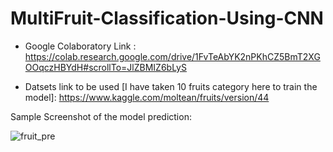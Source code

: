 # MultiFruit-Classification-Using-CNN
 - Google Colaboratory Link :  https://colab.research.google.com/drive/1FvTeAbYK2nPKhCZ5BmT2XGOOqczHBYdH#scrollTo=JlZBMIZ6bLyS
 
  - Datsets link to be used [I have taken 10 fruits category here to train the model]:
  https://www.kaggle.com/moltean/fruits/version/44
  
 Sample Screenshot of the model prediction:
 
 ![fruit_pre](https://user-images.githubusercontent.com/61824566/87220584-b222a080-c382-11ea-8491-41cc6c6b9f0e.PNG)
